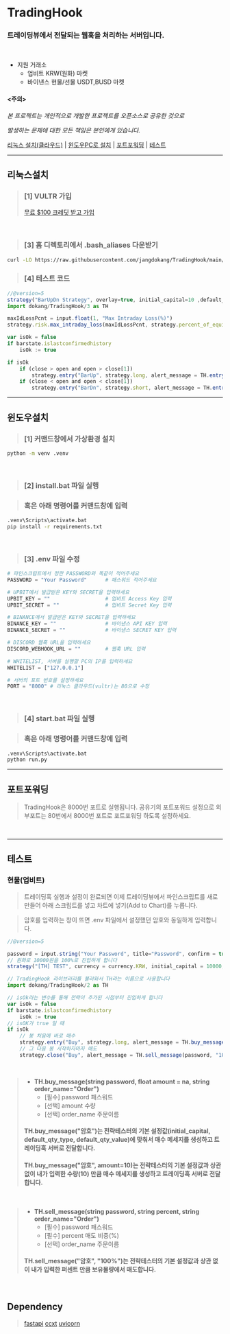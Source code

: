 # TradingHook

### 트레이딩뷰에서 전달되는 웹훅을 처리하는 서버입니다.

&nbsp;

- 지원 거래소
  - 업비트 KRW(원화) 마켓
  - 바이낸스 현물/선물 USDT,BUSD 마켓

#### <주의>

_본 프로젝트는 개인적으로 개발한 프로젝트를 오픈소스로 공유한 것으로_

_발생하는 문제에 대한 모든 책임은 본인에게 있습니다._

[리눅스 설치(클라우드)](#리눅스설치) | [윈도우PC로 설치](#윈도우설치) | [포트포워딩](#포트포워딩) | [테스트](#테스트)

---
## 리눅스설치


> ### [1] VULTR 가입
>[무료 $100 크레딧 받고 가입](https://www.vultr.com/?ref=9160659-8H) 

&nbsp;


> ### [3] 홈 디렉토리에서 .bash_aliases 다운받기
```bash
curl -LO https://raw.githubusercontent.com/jangdokang/TradingHook/main/linux/.bash_aliases
``` 

> ### [4] 테스트 코드
```javascript
//@version=5
strategy("BarUpDn Strategy", overlay=true, initial_capital=10 ,default_qty_type = strategy.percent_of_equity, default_qty_value = 100)
import dokang/TradingHook/3 as TH

maxIdLossPcnt = input.float(1, "Max Intraday Loss(%)")
strategy.risk.max_intraday_loss(maxIdLossPcnt, strategy.percent_of_equity)

var isOk = false
if barstate.islastconfirmedhistory
    isOk := true

if isOk
    if (close > open and open > close[1])
    	strategy.entry("BarUp", strategy.long, alert_message = TH.entry_message("dokang", order_name="바업다운 롱"))
    if (close < open and open < close[1])
    	strategy.entry("BarDn", strategy.short, alert_message = TH.entry_message("dokang", order_name="바업다운 숏"))
``` 

---
## 윈도우설치

> ### [1] 커맨드창에서 가상환경 설치

```bash
python -m venv .venv
```

&nbsp;

> ### [2] install.bat 파일 실행

> ### 혹은 아래 명령어를 커맨드창에 입력

```bash
.venv\Scripts\activate.bat
pip install -r requirements.txt
```

&nbsp;

> ### [3] .env 파일 수정

```python
# 파인스크립트에서 정한 PASSWORD와 똑같이 적어주세요
PASSWORD = "Your Password"      # 패스워드 적어주세요

# UPBIT에서 발급받은 KEY와 SECRET을 입력하세요
UPBIT_KEY = ""                  # 업비트 Access Key 입력
UPBIT_SECRET = ""               # 업비트 Secret Key 입력

# BINANCE에서 발급받은 KEY와 SECRET을 입력하세요
BINANCE_KEY = ""                # 바이낸스 API KEY 입력
BINANCE_SECRET = ""             # 바이낸스 SECRET KEY 입력

# DISCORD 웹훅 URL을 입력하세요
DISCORD_WEBHOOK_URL = ""        # 웹훅 URL 입력

# WHITELIST, 서버를 실행할 PC의 IP를 입력하세요
WHITELIST = ["127.0.0.1"]

# 서버의 포트 번호를 설정하세요
PORT = "8000" # 리눅스 클라우드(vultr)는 80으로 수정
```

&nbsp;

> ### [4] start.bat 파일 실행

> ### 혹은 아래 명령어를 커맨드창에 입력

```bash
.venv\Scripts\activate.bat
python run.py
```

---

## 포트포워딩

> TradingHook은 8000번 포트로 실행됩니다. 공유기의 포트포워드 설정으로 외부포트는 80번에서 8000번 포트로 포트포워딩 하도록 설정하세요.

&nbsp;&nbsp;

---

## 테스트
### 현물(업비트)

> 트레이딩훅 실행과 설정이 완료되면 이제 트레이딩뷰에서 파인스크립트를 새로 만들어 아래 스크립트를 넣고 차트에 넣기(Add to Chart)를 누릅니다.

> 암호를 입력하는 창이 뜨면 .env 파일에서 설정했던 암호와 동일하게 입력합니다.

```js
//@version=5

password = input.string("Your Password", title="Password", confirm = true)
// 원화로 10000원을 100%로 진입하게 합니다
strategy("[TH] TEST", currency = currency.KRW, initial_capital = 10000, default_qty_type = strategy.percent_of_equity, default_qty_value = 100, overlay = true)

// TradingHook 라이브러리를 불러와서 TH라는 이름으로 사용합니다
import dokang/TradingHook/2 as TH

// isOk라는 변수를 통해 전략이 추가된 시점부터 진입하게 합니다
var isOk = false
if barstate.islastconfirmedhistory
    isOk := true
// isOK가 true 일 때
if isOk
    // 봉 처음에 바로 매수
    strategy.entry("Buy", strategy.long, alert_message = TH.buy_message(password))
    // 그 다음 봉 시작하자마자 매도
    strategy.close("Buy", alert_message = TH.sell_message(password, "100%"))
```

&nbsp;

> - **TH.buy_message(string password, float amount = na, string order_name="Order")**
>   - [필수] password 패스워드
>   - [선택] amount 수량
>   - [선택] order_name 주문이름
>
> #### TH.buy_message("암호")는 전략테스터의 기본 설정값(initial_capital, default_qty_type, default_qty_value)에 맞춰서 매수 메세지를 생성하고 트레이딩훅 서버로 전달합니다.
>
> #### TH.buy_message("암호", amount=10)는 전략테스터의 기본 설정값과 상관없이 내가 입력한 수량(10) 만큼 매수 메세지를 생성하고 트레이딩훅 서버로 전달합니다.

&nbsp;

> - **TH.sell_message(string password, string percent, string order_name="Order")**
>   - [필수] password 패스워드
>   - [필수] percent 매도 비중(%)
>   - [선택] order_name 주문이름
>
> #### TH.sell_message("암호", "100%")는 전략테스터의 기본 설정값과 상관 없이 내가 입력한 퍼센트 만큼 보유물량에서 매도합니다.
&nbsp;
## Dependency

> [fastapi](https://github.com/tiangolo/fastapi)
> [ccxt](https://github.com/ccxt/ccxt)
> [uvicorn](https://github.com/encode/uvicorn)